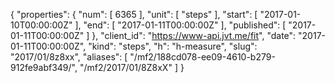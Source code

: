 {
  "properties": {
    "num": [
      6365
    ],
    "unit": [
      "steps"
    ],
    "start": [
      "2017-01-10T00:00:00Z"
    ],
    "end": [
      "2017-01-11T00:00:00Z"
    ],
    "published": [
      "2017-01-11T00:00:00Z"
    ]
  },
  "client_id": "https://www-api.jvt.me/fit",
  "date": "2017-01-11T00:00:00Z",
  "kind": "steps",
  "h": "h-measure",
  "slug": "2017/01/8z8xx",
  "aliases": [
    "/mf2/188cd078-ee09-4610-b279-912fe9abf349/",
    "/mf2/2017/01/8Z8xX"
  ]
}
